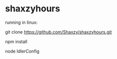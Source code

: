 # shaxzyhours
running in linux:

git clone https://github.com/Shaxzy/shaxzyhours.git

npm install

node IdlerConfig
